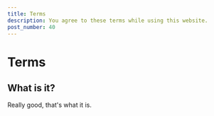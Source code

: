 ```yaml
---
title: Terms
description: You agree to these terms while using this website.
post_number: 40
---
```


# Terms

## What is it?

Really good, that's what it is.